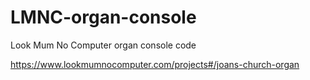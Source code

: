 # LMNC-organ-console
Look Mum No Computer organ console code

https://www.lookmumnocomputer.com/projects#/joans-church-organ